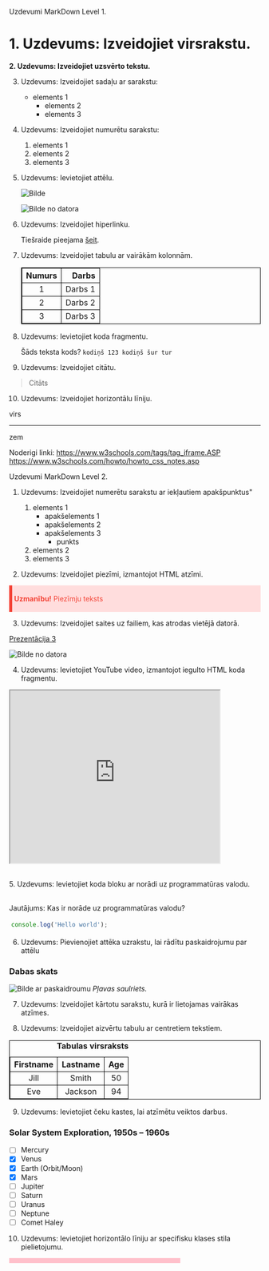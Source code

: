 Uzdevumi MarkDown Level 1.

# 1. Uzdevums: Izveidojiet virsrakstu.

**2. Uzdevums: Izveidojiet uzsvērto tekstu.**


3. Uzdevums: Izveidojiet sadaļu ar sarakstu:
    * elements 1
        * elements 2
        * elements 3

4. Uzdevums: Izveidojiet numurētu sarakstu:

    1. elements 1
    2. elements 2
    3. elements 3


5. Uzdevums: Ievietojiet attēlu.

    ![Bilde](https://www.almanac.com/sites/default/files/styles/or/public/image_nodes/summer-sunset.jpg?itok=fRvO1hlC)

    ![Bilde no datora](Bilde.jpg)

6. Uzdevums: Izveidojiet hiperlinku.

    Tiešraide pieejama [šeit](https://www.lsm.lv/raksts/sports/basketbols/02.08.2023-tiesraide-latvija-zviedrija-parbaudes-spele-basketbola-viriesiem.a518610/).

7. Uzdevums: Izveidojiet tabulu ar vairākām kolonnām.

    | Numurs | Darbs |
    | :---:  | ---:  |
    | 1 |    Darbs 1 |
    | 2 |    Darbs 2 |
    | 3 |    Darbs 3 |

8. Uzdevums: Ievietojiet koda fragmentu.

    Šāds teksta kods? `kodiņš 123 kodiņš šur tur`


9. Uzdevums: Izveidojiet citātu.
> Citāts

10.  Uzdevums: Izveidojiet horizontālu līniju.

virs

---

zem


Noderigi linki:
https://www.w3schools.com/tags/tag_iframe.ASP
https://www.w3schools.com/howto/howto_css_notes.asp


Uzdevumi MarkDown Level 2.
1. Uzdevums: Izveidojiet numerētu sarakstu ar iekļautiem apakšpunktus"



    1. elements 1
        * apakšelements 1
        * apakšelements 2
        * apakšelements 3
            * punkts
    2. elements 2
    3. elements 3

2. Uzdevums: Izveidojiet piezīmi, izmantojot HTML atzīmi.

<style>
div {
  margin-bottom: 4px;
  padding: 4px 4px;
}
.danger {
  background-color: #ffdddd;
  border-left: 6px solid #f44336;
}
</style>
<div class="danger">
<p style="color:#f44336;"><strong>Uzmanību!</strong> Piezīmju teksts</p>
</div>

3. Uzdevums: Izveidojiet saites uz failiem, kas atrodas vietējā datorā.

[Prezentācija 3]("C:\Users\IlzeR\Documents\Kursi\FITA_Day_3_lection.pdf") 

![Bilde no datora]("C:\Users\ilzez\Pictures\2020-12-25\IMG_20201225_152932.jpg")


4. Uzdevums: Ievietojiet YouTube video, izmantojot iegulto HTML koda fragmentu.

<iframe width="420" height="345" src="https://www.youtube.com/embed/9pZ2xmsSDdo">
</iframe>


<br>5. Uzdevums: Ievietojiet koda bloku ar norādi uz programmatūras valodu.

<br>Jautājums: Kas ir norāde uz programmatūras valodu?

```js
console.log('Hello world');
```
6. Uzdevums: Pievienojiet attēka uzrakstu, lai rādītu paskaidrojumu par attēlu

### Dabas skats
![Bilde ar paskaidroumu](https://www.almanac.com/sites/default/files/styles/or/public/image_nodes/summer-sunset.jpg?itok=fRvO1hlC)
*Pļavas saulriets.*

7. Uzdevums: Izveidojiet kārtotu sarakstu, kurā ir lietojamas vairākas atzīmes.

8. Uzdevums: Izveidojiet aizvērtu tabulu ar centretiem tekstiem.

<style>
table, th, td, tr {
  border: 1px solid black;
  border-collapse: collapse;
}
th, tr {
  text-align: center;
}
caption {
    text-align:right;
}
</style>
<table>
<caption><b>Tabulas virsraksts</b></caption>
  <tr>
    <th>Firstname</th>
    <th>Lastname</th>
    <th>Age</th>
  </tr>
  <tr>
    <td>Jill</td>
    <td>Smith</td>
    <td>50</td>
  </tr>
  <tr>
    <td>Eve</td>
    <td>Jackson</td>
    <td>94</td>
  </tr>
</table>

9. Uzdevums: Ievietojiet čeku kastes, lai atzīmētu veiktos darbus.
### Solar System Exploration, 1950s – 1960s

- [ ] Mercury
- [x] Venus
- [x] Earth (Orbit/Moon)
- [x] Mars
- [ ] Jupiter
- [ ] Saturn
- [ ] Uranus
- [ ] Neptune
- [ ] Comet Haley

10.  Uzdevums: Ievietojiet horizontālo līniju ar specifisku klases stila pielietojumu.

<hr style="height:10px;width:68%;border-width:0;background-color:pink">

